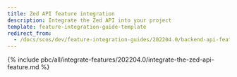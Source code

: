 ```yaml
---
title: Zed API feature integration
description: Integrate the Zed API into your project
template: feature-integration-guide-template
redirect_from:
  - /docs/scos/dev/feature-integration-guides/202204.0/backend-api-feature-integration.html
---
```


{% include pbc/all/integrate-features/202204.0/integrate-the-zed-api-feature.md %} <!-- To edit, see /_includes/pbc/all/integrate-features/202204.0/integrate-the-zed-api-feature.md -->
